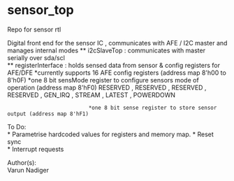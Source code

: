 # sensor_top
Repo for sensor rtl

Digital front end for the sensor IC , communicates with AFE / I2C master and manages internal modes
  ** i2cSlaveTop            : communicates with master serially over sda/scl                           
  ** registerInterface      : holds sensed data from sensor & config registers for AFE/DFE
                              *currently supports 16 AFE config registers (address map 8'h00 to 8'h0F) 
                              *one 8 bit sensMode register to configure sensors mode of operation  (address map 8'hF0)
                                       RESERVED , RESERVED , RESERVED , RESERVED , GEN_IRQ , STREAM , LATEST , POWERDOWN

                              *one 8 bit sense register to store sensor output (address map 8'hF1)

To Do:                                                       
    * Parametrise hardcoded values for registers and memory map.
    * Reset sync    
    * Interrupt requests 

                                                            
Author(s):                                                   
Varun Nadiger

